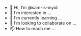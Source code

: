 - 👋 Hi, I’m @sam-is-myid
- 👀 I’m interested in ...
- 🌱 I’m currently learning ...
- 💞️ I’m looking to collaborate on ...
- 📫 How to reach me ...

<!---
sam-is-myid/sam-is-myid is a ✨ special ✨ repository because its `README.md` (this file) appears on your GitHub profile.
You can click the Preview link to take a look at your changes.
--->
